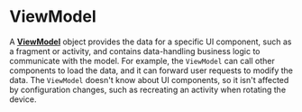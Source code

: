# ViewModel

A **[ViewModel](https://developer.android.com/topic/libraries/architecture/viewmodel)** object provides the data for a specific UI component, such as a fragment or activity, and contains data-handling business logic to communicate with the model. For example, the `ViewModel` can call other components to load the data, and it can forward user requests to modify the data. The `ViewModel` doesn't know about UI components, so it isn't affected by configuration changes, such as recreating an activity when rotating the device.
